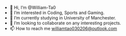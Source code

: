 - 👋 Hi, I’m @William-Ta0
- 👀 I’m interested in Coding, Sports and Gaming.
- 🌱 I’m currently studying in University of Manchester.
- 💞️ I’m looking to collaborate on any interesting projects.
- 📫 How to reach me williamtao030206@outlook.com

<!---
William-Ta0/William-Ta0 is a ✨ special ✨ repository because its `README.md` (this file) appears on your GitHub profile.
You can click the Preview link to take a look at your changes.
--->
